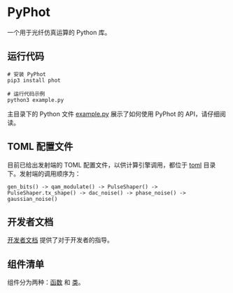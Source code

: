 # PyPhot

一个用于光纤仿真运算的 Python 库。

## 运行代码

```shell
# 安装 PyPhot
pip3 install phot

# 运行代码示例
python3 example.py
```

主目录下的 Python 文件 [example.py](example.py) 展示了如何使用 PyPhot 的 API，请仔细阅读。

## TOML 配置文件

目前已给出发射端的 TOML 配置文件，以供计算引擎调用，都位于 [toml](toml/) 目录下。发射端的调用顺序为：

```
gen_bits() -> qam_modulate() -> PulseShaper() -> PulseShaper.tx_shape() -> dac_noise() -> phase_noise() -> gaussian_noise()
```

## 开发者文档

[开发者文档](docs/developer-guide.md) 提供了对于开发者的指导。

## 组件清单

组件分为两种：[函数](docs/components-list/function-list.md) 和 [类](docs/components-list/class-list.md)。
